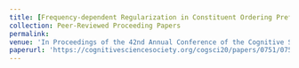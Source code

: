 ```yaml
---
title: [Frequency-dependent Regularization in Constituent Ordering Preferences](https://cognitivesciencesociety.org/cogsci20/papers/0751/0751.pdf)
collection: Peer-Reviewed Proceeding Papers
permalink: 
venue: 'In Proceedings of the 42nd Annual Conference of the Cognitive Science Society'
paperurl: 'https://cognitivesciencesociety.org/cogsci20/papers/0751/0751.pdf'
---
```


